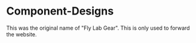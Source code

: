 # Component-Designs
This was the original name of "Fly Lab Gear". This is only used to forward the website.
